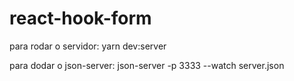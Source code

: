# react-hook-form

para rodar o servidor: yarn dev:server

para dodar o json-server: json-server -p 3333 --watch server.json

